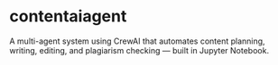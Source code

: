 # contentaiagent
A multi-agent system using CrewAI that automates content planning, writing, editing, and plagiarism checking — built in Jupyter Notebook.
